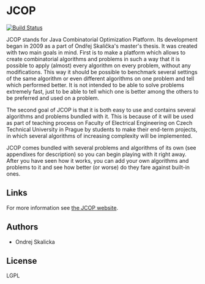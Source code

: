 # JCOP
[![Build Status](https://travis-ci.org/cvut/JCOP.png?branch=master)](https://travis-ci.org/cvut/JCOP)

JCOP stands for Java Combinatorial Optimization Platform. Its development began in 2009 as a part of Ondřej Skalička's master's thesis. It was created with two main goals in mind. First is to make a platform which allows to create combinatorial algorithms and problems in such a way that it is possible to apply (almost) every algorithm on every problem, without any modifications. This way it should be possible to benchmark several settings of the same algorithm or even different algorithms on one problem and tell which performed better. It is not intended to be able to solve problems extremely fast, just to be able to tell which one is better among the others to be preferred and used on a problem.

The second goal of JCOP is that it is both easy to use and contains several algorithms and problems bundled with it. This is because of it will be used as part of teaching process on Faculty of Electrical Engineering on Czech Technical University in Prague by students to make their end-term projects, in which several algorithms of increasing complexity will be implemented.

JCOP comes bundled with several problems and algorithms of its own (see appendixes for description) so you can begin playing with it right away. After you have seen how it works, you can add your own algorithms and problems to it and see how better (or worse) do they fare against built-in ones.

## Links

For more information see [the JCOP website](http://jcop.sourceforge.net/).

## Authors

 * Ondrej Skalicka

## License

LGPL
